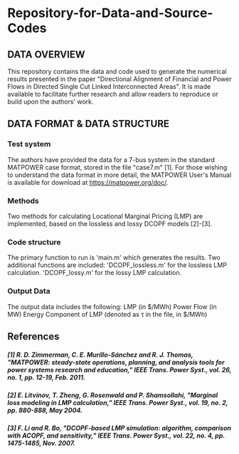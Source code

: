# Repository-for-Data-and-Source-Codes
## DATA OVERVIEW
This repository contains the data and code used to generate the numerical results presented in the paper "Directional Alignment of Financial and Power Flows in Directed Single Cut Linked Interconnected Areas". It is made available to facilitate further research and allow readers to reproduce or build upon the authors' work.

## DATA FORMAT & DATA STRUCTURE
### Test system
The authors have provided the data for a 7-bus system in the standard MATPOWER case format, stored in the file "case7.m" [1]. For those wishing to understand the data format in more detail, the MATPOWER User's Manual is available for download at https://matpower.org/doc/.

### Methods
Two methods for calculating Locational Marginal Pricing (LMP) are implemented, based on the lossless and lossy DCOPF models [2]-[3].

### Code structure
The primary function to run is 'main.m' which generates the results. Two additional functions are included:
      'DCOPF_lossless.m' for the lossless LMP calculation.
      'DCOPF_lossy.m' for the lossy LMP calculation.

### Output Data
The output data includes the following:
      LMP (in $/MWh)
      Power Flow (in MW)
      Energy Component of LMP (denoted as τ in the file, in $/MWh)

## References
##### [1]	R. D. Zimmerman, C. E. Murillo-Sánchez and R. J. Thomas, "MATPOWER: steady-state operations, planning, and analysis tools for power systems research and education," IEEE Trans. Power Syst., vol. 26, no. 1, pp. 12-19, Feb. 2011.
##### [2]	E. Litvinov, T. Zheng, G. Rosenwald and P. Shamsollahi, "Marginal loss modeling in LMP calculation," IEEE Trans. Power Syst., vol. 19, no. 2, pp. 880-888, May 2004.
##### [3]	F. Li and R. Bo, "DCOPF-based LMP simulation: algorithm, comparison with ACOPF, and sensitivity," IEEE Trans. Power Syst., vol. 22, no. 4, pp. 1475-1485, Nov. 2007.
